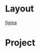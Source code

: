 # Layout

[figma](https://www.figma.com/file/914616K2F7PeCn5yl6KTr3/Feedback-Widget-(Community)?node-id=100%3A2114)

# Project


